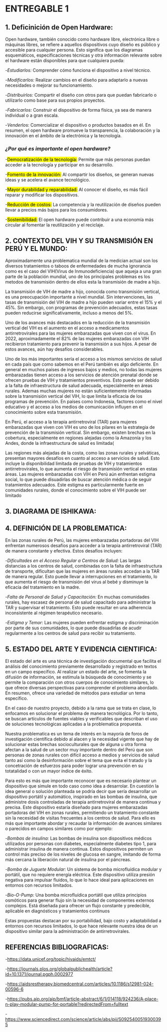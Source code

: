 # ENTREGABLE 1

## 1. Deficinición de Open Hardware:

Open hardware, también conocido como hardware libre, electrónica libre o máquinas libres, se refiere a aquellos dispositivos cuyo diseño es público y accesible para cualquier persona. Esto significa que los diagramas esquemáticos, especificaciones técnicas y otra información relevante sobre el hardware están disponibles para que cualquiera pueda:

-*Estudiarlos:* Comprender cómo funciona el dispositivo a nivel técnico.

-*Modificarlos:* Realizar cambios en el diseño para adaptarlo a nuevas necesidades o mejorar su funcionamiento.

-*Distribuirlos:* Compartir el diseño con otros para que puedan fabricarlo o utilizarlo como base para sus propios proyectos.

-*Fabricarlos:* Construir el dispositivo de forma física, ya sea de manera individual o a gran escala.

-*Venderlos:* Comercializar el dispositivo o productos basados en él.
En resumen, el open hardware promueve la transparencia, la colaboración y la innovación en el ámbito de la electrónica y la tecnología.

### <em>*¿Por qué es importante el open hardware?*</em>

-<mark>Democratización de la tecnología:</mark> Permite que más personas puedan acceder a la tecnología y participar en su desarrollo.

-<mark>Fomento de la innovación:</mark> Al compartir los diseños, se generan nuevas ideas y se acelera el avance tecnológico.

-<mark>Mayor durabilidad y reparabilidad:</mark> Al conocer el diseño, es más fácil reparar y modificar los dispositivos.

-<mark>Reducción de costos:</mark> La competencia y la reutilización de diseños pueden llevar a precios más bajos para los consumidores.

-<mark>Sostenibilidad:</mark> El open hardware puede contribuir a una economía más circular al fomentar la reutilización y el reciclaje.

## 2.  CONTEXTO DEL VIH Y SU TRANSMISIÓN EN PERÚ Y EL MUNDO:

Aproximadamente una problematica mundial de la medician actual son los diversos tratamientos o taboos de enfermedades de mucha ignorancia como es el caso del VIH(Virus de Inmunodeficiencia) que aqueja a una gran parte de la población mundial, uno de los principales problemas es los metodos de transmisión dentro de ellos esta la transmisión de madre a hijo. 

La transmisión de VIH de madre a hijo, conocida como transmisión vertical, es una preocupación importante a nivel mundial. Sin intervenciones, las tasas de transmisión del VIH de madre a hijo pueden variar entre el 15% y el 45%. Sin embargo, con programas de prevención adecuados, estas tasas pueden reducirse significativamente, incluso a menos del 5%.

Uno de los avances más destacados en la reducción de la transmisión vertical del VIH es el aumento en el acceso a medicamentos antirretrovirales para las mujeres embarazadas que viven con el virus. En 2022, aproximadamente el 82% de las mujeres embarazadas con VIH recibieron tratamiento para prevenir la transmisión a sus hijos​. A pesar de estos avances, aún hay desafíos considerables.


Uno de los más importantes sería el acceso a los mismos servicios de salud en cada país que como sabemos en el Perú también es algo deficiente. En general en muchos países de ingresos bajos y medios, no todas las mujeres embarazadas tienen acceso a los servicios de atención prenatal donde se ofrecen pruebas de VIH y tratamientos preventivos. Esto puede ser debido a la falta de infraestructura de salud adecuada, especialmente en áreas rurales. Ademas muchas mujeres no están suficientemente informadas sobre la transmisión vertical del VIH, lo que limita la eficacia de los programas de prevención. En países como Indonesia, factores como el nivel educativo y el acceso a los medios de comunicación influyen en el conocimiento sobre esta transmisión​.

En Perú, el acceso a la terapia antirretroviral (TAR) para mujeres embarazadas que viven con VIH es uno de los pilares en la estrategia de prevención de la transmisión vertical. Sin embargo, existen brechas en la cobertura, especialmente en regiones alejadas como la Amazonía y los Andes, donde la infraestructura de salud es limitada​(

Las regiones más alejadas de la costa, como las zonas rurales y selváticas, presentan mayores desafíos en cuanto al acceso a servicios de salud. Esto incluye la disponibilidad limitada de pruebas de VIH y tratamientos antirretrovirales, lo que aumenta el riesgo de transmisión vertical en estas áreas. Las mujeres embarazadas con VIH en Perú aún enfrentan estigma social, lo que puede disuadirlas de buscar atención médica o de seguir tratamientos adecuados. Este estigma es particularmente fuerte en comunidades rurales, donde el conocimiento sobre el VIH puede ser limitado


## 3. DIAGRAMA DE ISHIKAWA:




## 4. DEFINICIÓN DE LA PROBLEMATICA:

En las zonas rurales de Perú, las mujeres embarazadas portadoras del VIH enfrentan numerosos desafíos para acceder a la terapia antirretroviral (TAR) de manera constante y efectiva. Estos desafíos incluyen:

-*Dificultades en el Acceso Regular a Centros de Salud:* Las largas distancias a los centros de salud, combinadas con la falta de infraestructura de transporte, dificultan que las mujeres en áreas rurales accedan a la TAR de manera regular. Esto puede llevar a interrupciones en el tratamiento, lo que aumenta el riesgo de transmisión del virus al bebé y disminuye la eficacia del tratamiento en la madre.

-*Falta de Personal de Salud y Capacitación:* En muchas comunidades rurales, hay escasez de personal de salud capacitado para administrar la TAR y supervisar el tratamiento. Esto puede resultar en una adherencia inconsistente al régimen terapéutico necesario.

-*Estigma y Temor:* Las mujeres pueden enfrentar estigma y discriminación por parte de sus comunidades, lo que puede disuadirlas de acudir regularmente a los centros de salud para recibir su tratamiento.

## 5. ESTADO DEL ARTE Y EVIDENCIA CIENTIFICA:

El estado del arte es una técnica de investigación documental que facilita el análisis del conocimiento previamente desarrollado y registrado en textos en un campo específico. Al realizar un estado del arte, se fomenta la difusión de información, se estimula la búsqueda de conocimiento y se permite la comparación con otros cuerpos de conocimiento similares, lo que ofrece diversas perspectivas para comprender el problema abordado. En resumen, ofrece una variedad de métodos para estudiar un tema específico.

En el caso de nuestro proyecto, debido a la rama que se trata en clase, lo enfocamos en solucionar el problema de manera tecnológica. Por lo tanto, se buscan artículos de fuentes viables y verificables que describan el uso de soluciones tecnológicas aplicadas a la problematica propuesta. 

Nuestra problematica es un tema de interés en la mayoría de foros de investigación científica debido al alacen y la necesidad vigente que hay de solucionar estas brechas socioculturales que de alguna u otra forma afectan a la salud de un sector muy importante dentro del Perú que son personas de zonas rurales con difícil acceso a medios y servicios de salud tanto así como la desinformación sobre el tema que evita el tratado y la concetración de esfuerzos para poder lograr una prevención en su totatalidad o con un mayor índice de éxito.

Para esto es más que importante reconocer que es necesario plantear un dispositivo que simule en todo caso como idea a desarrolar. En cuestión la idea general o solución planteada se podría decir que sería desarrollar un dispositivo portátil y automático, inspirado en las bombas de insulina, que administre dosis controladas de terapia antirretroviral de manera continua y precisa. Este dispositivo estaría diseñado para mujeres embarazadas portadoras del VIH en zonas rurales, permitiendo un tratamiento constante sin la necesidad de visitas frecuentes a los centros de salud. Para ello es más que importante abordar y recaudar la información de avances similares o parecidos en campos similares como por ejemplo:


-*Bombas de insulina:* Las bombas de insulina son dispositivos médicos utilizados por personas con diabetes, especialmente diabetes tipo 1, para administrar insulina de manera continua. Estos dispositivos permiten un control más preciso de los niveles de glucosa en sangre, imitando de forma más cercana la liberación natural de insulina por el páncreas.

-*Bomba de Juguete Modular:* Un sistema de bomba microfluídica modular y portátil, que no requiere energía eléctrica. Este dispositivo utiliza presión negativa para impulsar fluidos, lo que lo hace ideal para aplicaciones en entornos con recursos limitados.

-*Bio-O-Pump:* Una bomba microfluídica portátil que utiliza principios osmóticos para generar flujo sin la necesidad de componentes externos complejos. Está diseñada para ofrecer un flujo constante y predecible, aplicable en diagnósticos y tratamientos continuos​

Estas propuestas destacan por su portabilidad, bajo costo y adaptabilidad a entornos con recursos limitados, lo que  hace relevante nuestra idea de un dispositivo similar para la administración de antirretrovirales.

## REFERENCIAS BIBLIOGRAFICAS:

-https://data.unicef.org/topic/hivaids/emtct/

-https://journals.plos.org/globalpublichealth/article?id=10.1371/journal.pgph.0002977

-https://aidsrestherapy.biomedcentral.com/articles/10.1186/s12981-024-00596-6

-https://pubs.aip.org/aip/bmf/article-abstract/6/1/014118/924236/A-place-n-play-modular-pump-for-portable?redirectedFrom=fulltext

-https://www.sciencedirect.com/science/article/abs/pii/S0925400519300395
